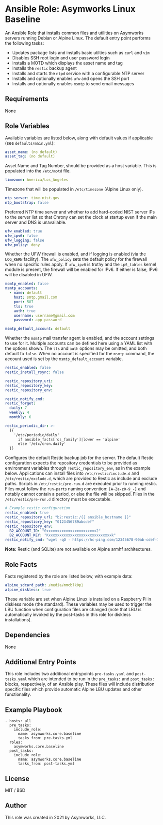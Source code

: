 # Ansible Role: Asymworks Linux Baseline

An Ansible Role that installs common files and utilities on Asymworks servers running Debian or Alpine Linux. The default entry point performs the following tasks:

- Updates package lists and installs basic utilties such as `curl` and `vim`
- Disables SSH root login and user password login
- Installs a MOTD which displays the asset name and tag
- Installs the `restic` backup agent
- Installs and starts the `ntpd` service with a configurable NTP server
- Installs and optionally enables `ufw` and opens the SSH port
- Installs and optionally enables `msmtp` to send email messages

## Requirements

None

## Role Variables

Available variables are listed below, along with default values if applicable (see `defaults/main.yml`):

```yaml
asset_name: (no default)
asset_tag: (no default)
```

Asset Name and Tag Number, should be provided as a host variable. This is populated into the `/etc/motd` file.

```yaml
timezone: America/Los_Angeles
```

Timezone that will be populated in `/etc/timezone` (Alpine Linux only).

```yaml
ntp_server: time.nist.gov
ntp_bootstrap: false
```

Preferred NTP time server and whether to add hard-coded NIST server IPs to the server list so that Chrony can set the clock at startup even if the main server and DNS is unavailable.

```yaml
ufw_enabled: true
ufw_ipv6: false
ufw_logging: false
ufw_policy: deny
```

Whether the UFW firewall is enabled, and if logging is enabled (via the `LOG_KERN` facility). The `ufw_policy` sets the default policy for the firewall when no specific rules apply.  If `ufw_ipv6` is truthy and the `ip6_tables` kernel module is present, the firewall will be enabled for IPv6.  If either is false, IPv6 will be disabled in UFW.

```yaml
msmtp_enabled: false
msmtp_accounts:
  - name: default
    host: smtp.gmail.com
    port: 587
    tls: true
    auth: true
    username: username@gmail.com
    password: app-password

msmtp_default_account: default
```

Whether the `msmtp` mail transfer agent is enabled, and the account settings to use for it.  Multiple accounts can be defined here using a YAML list with the options shown.  The `tls` and `auth` options may be omitted, and both default to `false`.  When no account is specified for the `msmtp` command, the account used is set by the `msmtp_default_account` variable.

```yaml
restic_enabled: false
restic_install_rsync: false

restic_repository_uri:
restic_repository_key:
restic_repository_env:

restic_notify_cmd:
restic_forget:
  daily: 7
  weekly: 4
  monthly: 6

restic_periodic_dir: >-
  {{
    '/etc/periodic/daily'
      if ansible_facts['os_family']|lower == 'alpine'
      else '/etc/cron.daily'
  }}
```

Configures the default Restic backup job for the server.  The default Restic configuration expects the repository credentials to be provided as environment variables through `restic_repository_env`, as in the example below.  Applications can install files into `/etc/restic/include.d` and `/etc/restic/exclude.d`, which are provided to Restic as include and exclude paths.  Scripts in `/etc/restic/pre-run.d` are executed prior to running restic.  Files must follow the `run-parts` naming convention: `[A-Za-z0-9_-]` and notably cannot contain a period, or else the file will be skipped.  Files in the `/etc/restic/pre-run.d` directory must be executable.

```yaml
# Example restic configuration
restic_enabled: true
restic_repository_url: "b2:restic:/{{ ansible_hostname }}"
restic_repostiory_key: "0123456789abcdef"
restic_repository_env:
  B2_ACCOUNT_ID: "0xxxxxxxxxxxxxxxxxxxxxxx2"
  B2_ACCOUNT_KEY: "Kxxxxxxxxxxxxxxxxxxxxxxxxxxxxxk"
restic_notify_cmd: "wget -qO - https://hc-ping.com/12345678-90ab-cdef-1234-567890abcdef >/dev/null"
```

**Note:** Restic (and SQLite) are not available on Alpine armhf architectures.

## Role Facts

Facts registered by the role are listed below, with example data:

```yaml
alpine_sdcard_path: /media/mmcblk0p1
alpine_diskless: true
```

These variable are set when Alpine Linux is installed on a Raspberry Pi in diskless mode (the standard). These variables may be used to trigger the LBU function when configuration files are changed (note that LBU is automatically invoked by the post-tasks in this role for diskless installations).

## Dependencies

None

## Additional Entry Points

This role includes two additional entrypoints `pre-tasks.yaml` and `post-tasks.yaml` which are intended to be run in the `pre_tasks:` and `post_tasks:` blocks, respectively, of an Ansible play. These files will include distribution specific files which provide automatic Alpine LBU updates and other functionality.

## Example Playbook

    - hosts: all
      pre_tasks:
        include_role:
          name: asymworks.core.baseline
          tasks_from: pre-tasks.yml
      roles:
        asymworks.core.baseline
      post_tasks:
        include_role:
          name: asymworks.core.baseline
          tasks_from: post-tasks.yml

## License

MIT / BSD

## Author

This role was created in 2021 by Asymworks, LLC.
